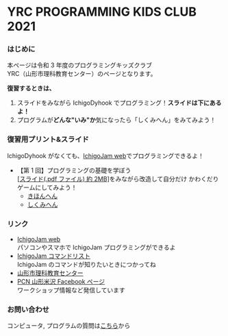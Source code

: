 # YRC PROGRAMMING KIDS CLUB 2021

### はじめに

本ページは令和 3 年度のプログラミングキッズクラブ  
YRC（山形市理科教育センター）のページとなります。

**復習するときは、**

1. スライドをみながら IchigoDyhook でプログラミング！**スライドは下にあるよ！**
2. プログラムが**どんな"いみ"か**気になったら「しくみへん」をみてみよう！

### 復習用プリント&スライド

IchigoDyhook がなくても、[IchigoJam web](https://fukuno.jig.jp/app/IchigoJam/)でプログラミングできるよ！  

- 【第 1 回】プログラミングの基礎を学ぼう  
   [[スライド(.pdf ファイル) 約 2MB]](https://online.pcn-ymgt-yonezawa.club/yrc/2020/slides/2020PKC_01.pdf)をみながら改造して自分だけ かわくだりゲームにしてみよう！
  - [きほんへん](https://online.pcn-ymgt-yonezawa.club/yrc/2020/print/01.html)
  - [しくみへん](https://online.pcn-ymgt-yonezawa.club/yrc/2020/print/01logic.html)
<!--
- 【第 2 回】LED を制御していろいろな色のライトをつけてみよう  
   [[スライド(.pdf ファイル) 約 2MB]](https://online.pcn-ymgt-yonezawa.club/yrc/2020/slides/2020PKC_02.pdf) 
  - [きほんへん](https://online.pcn-ymgt-yonezawa.club/yrc/2020/print/02.html)
  - [はってんへん](https://online.pcn-ymgt-yonezawa.club/yrc/2020/print/02adv.html)
- 【第 3 回】プログラミングを利用して物の重さを量ってみよう  
   [[スライド(.pdf ファイル) 約 0.5MB]](https://online.pcn-ymgt-yonezawa.club/yrc/2020/slides/2020PKC_03.pdf) 
  - [きほんへん](https://online.pcn-ymgt-yonezawa.club/yrc/2020/print/03.html)
  - [はってんへん](https://online.pcn-ymgt-yonezawa.club/yrc/2020/print/03adv.html)
- 【第 4 回】ロボットを制御してみよう  
   [[スライド(.pdf ファイル) 約 1.5MB]](https://online.pcn-ymgt-yonezawa.club/yrc/2020/slides/2020PKC_04.pdf) 
  - [プリント](https://online.pcn-ymgt-yonezawa.club/yrc/2020/print/04.html)
- 【第 5 回】プログラミングを利用して水溶液の性質を調べてみよう
  - [プリント](https://online.pcn-ymgt-yonezawa.club/yrc/2020/print/05.html)
-->

### リンク

- [IchigoJam web](https://fukuno.jig.jp/app/IchigoJam/)  
  パソコンやスマホで IchigoJam プログラミングができるよ
- [IchigoJam コマンドリスト](https://ichigojam.net/IchigoJam.html)  
  IchigoJam のコマンドが知りたいときにつかってね
- [山形市理科教育センター](https://www.ymgt.ed.jp/rikacenter/YAMAGATASIRISE.html)
- [PCN 山形米沢 Facebook ページ](https://www.facebook.com/PCNYonezawa/)  
  ワークショップ情報など発信しています

### お問い合わせ

コンピュータ, プログラムの質問は[こちら](https://forms.gle/zTkj7jYU6FphiCTp9)から
